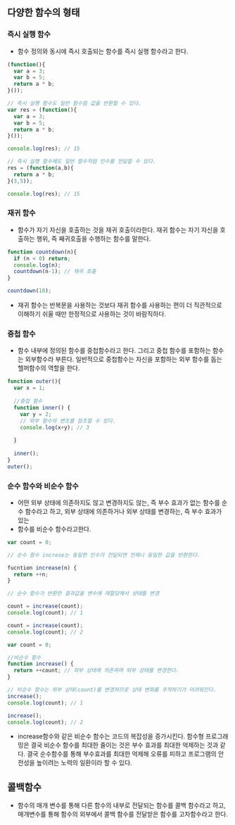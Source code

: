 
## 다양한 함수의 형태

### 즉시 실행 함수
- 함수 정의와 동시에 즉시 호출되는 함수를 즉시 실행 함수라고 한다.

```jsx
(function(){
  var a = 3;
  var b = 5;
  return a * b;
}());
```

```jsx
// 즉시 실행 함수도 일반 함수럼 값을 반환할 수 있다.
var res = (function(){
  var a = 3;
  var b = 5;
  return a * b;
}());

console.log(res); // 15

// 즉시 실행 함수에도 일반 함수처럼 인수를 전달할 수 있다.
res = (function(a,b){
  return a * b;
}(3,5));

console.log(res); // 15
```

### 재귀 함수
- 함수가 자기 자신을 호출하는 것을 재귀 호출이라한다. 재귀 함수는 자기 자신을 호출하는 행위, 즉 째귀호출을 수행하는 함수를 말한다.

```jsx
function countdown(n){
  if (n < 0) return;
  console.log(n);
  countdown(n-1); // 재귀 호출
}

countdown(10);
```
+ 재귀 함수는 반복문을 사용하는 것보다 재귀 함수를 사용하는 편이 더 직관적으로 이해하기 쉬울 때만 한정적으로 사용하는 것이 바람직하다.

### 중첩 함수

+ 함수 내부에 정의된 함수를 중첩함수라고 한다. 그리고 중첩 함수를 포함하는 함수는 외부함수라 부른다. 일반적으로 중첩함수는 자신을 포함하는 외부 함수를 돕는 헬퍼함수의 역할을 한다.

```jsx
function outer(){
  var x = 1;
  
  //중첩 함수
  function inner() {
    var y = 2;
    // 외부 함수의 변조를 참조할 수 있다.
    console.log(x+y); // 3
    
  }
  
  inner();
}
outer();
```

### 순수 함수와 비순수 함수

+ 어떤 외부 상태에 의존하지도 않고 변경하지도 않는, 즉 부수 효과가 없는 함수를 순수 함수라고 하고, 외부 상태에 의존하거나 외부 상태를 변경하는, 즉 부수 효과가 있는
+ 함수를 비순수 함수라고한다.

```jsx 
var count = 0;

// 순수 함수 increse는 동일한 인수가 전달되면 언제나 동일한 값을 반환한다.

fucntion increase(n) {
  return ++n;
}

// 순수 함수가 반환한 결과값을 변수에 재할당해서 상태를 변경

count = increase(count);
console.log(count); // 1

count = increase(count);
console.log(count); // 2
```

```jsx
var count = 0;

//비순수 함수
function increase() {
  return ++count; // 외부 상태에 의존하며 외부 상태를 변경한다.
}

// 비순수 함수는 외부 상태(count)를 변경하므로 상태 변화를 추적하기가 어려워진다.
increase();
console.log(count); // 1

increase();
console.log(count); // 2
```

+ increase함수와 같은 비순수 함수는 코드의 복잡성을 증가시킨다. 함수형 프로그래밍은 결국 비순수 함수를 최대한 줄이는 것은 부수 효과를 최대한 억제하는 것과 같다. 결국 순수함수를 통해 부수효과를 최대한 억제해 오류를 피하고 프로그램의 안전성을 높이려는 노력의 일환이라 할 수 있다.


## 콜백함수

+ 함수의 매개 변수를 통해 다른 함수의 내부로 전달되는 함수를 콜백 함수라고 하고, 매개변수를 통해 함수의 외부에서 콜백 함수를 전달받은 함수를 고차함수라고 한다.








  











 
 
 
 
 
 
 
 
 
 
